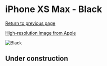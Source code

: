 # iPhone XS Max - Black

[Return to previous page](/iphone_x)

[High-resolution image from Apple](https://store.storeimages.cdn-apple.com/8756/as-images.apple.com/is/MRXQ2?wid=4500&hei=4500&fmt=png)

<div style="width: 500px"><img src="/almost_uncompressed/MRXQ2.webp" alt="Black"></div>

## Under construction
